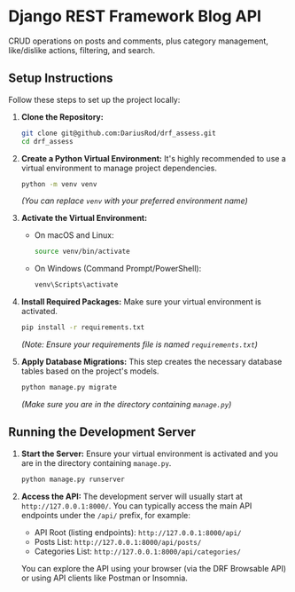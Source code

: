 # Django REST Framework Blog API

CRUD operations on posts and comments, plus category management, like/dislike actions, filtering, and search.

## Setup Instructions

Follow these steps to set up the project locally:

1.  **Clone the Repository:**
    ```bash
    git clone git@github.com:DariusRod/drf_assess.git
    cd drf_assess
    ```

2.  **Create a Python Virtual Environment:**
    It's highly recommended to use a virtual environment to manage project dependencies.
    ```bash
    python -m venv venv
    ```
    *(You can replace `venv` with your preferred environment name)*

3.  **Activate the Virtual Environment:**
    * On macOS and Linux:
        ```bash
        source venv/bin/activate
        ```
    * On Windows (Command Prompt/PowerShell):
        ```bash
        venv\Scripts\activate
        ```

4.  **Install Required Packages:**
    Make sure your virtual environment is activated.
    ```bash
    pip install -r requirements.txt
    ```
    *(Note: Ensure your requirements file is named `requirements.txt`)*

5.  **Apply Database Migrations:**
    This step creates the necessary database tables based on the project's models.
    ```bash
    python manage.py migrate
    ```
    *(Make sure you are in the directory containing `manage.py`)*

## Running the Development Server

1.  **Start the Server:**
    Ensure your virtual environment is activated and you are in the directory containing `manage.py`.
    ```bash
    python manage.py runserver
    ```

2.  **Access the API:**
    The development server will usually start at `http://127.0.0.1:8000/`.
    You can typically access the main API endpoints under the `/api/` prefix, for example:
    * API Root (listing endpoints): `http://127.0.0.1:8000/api/`
    * Posts List: `http://127.0.0.1:8000/api/posts/`
    * Categories List: `http://127.0.0.1:8000/api/categories/`

    You can explore the API using your browser (via the DRF Browsable API) or using API clients like Postman or Insomnia.
